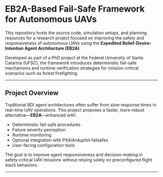 # EB2A-Based Fail-Safe Framework for Autonomous UAVs

This repository hosts the source code, simulation setups, and planning resources for a research project focused on improving the safety and responsiveness of autonomous UAVs using the **Expedited Belief-Desire-Intention Agent Architecture (EB2A)**.

Developed as part of a PhD project at the Federal University of Santa Catarina (UFSC), the framework introduces deterministic fail-safe mechanisms and runtime verification strategies for mission-critical scenarios such as forest firefighting.

---

##  Project Overview

Traditional BDI agent architectures often suffer from slow response times in real-time UAV operations. This project proposes a faster, more robust alternative—**EB2A**—enhanced with:

- Deterministic fail-safe procedures
- Failure severity perception
- Runtime monitoring
- Optional integration with PX4/Ardupilot failsafes
- User-facing configuration tools

The goal is to improve agent responsiveness and decision-making in safety-critical UAV missions without relying solely on preconfigured flight stack behaviors.

---
